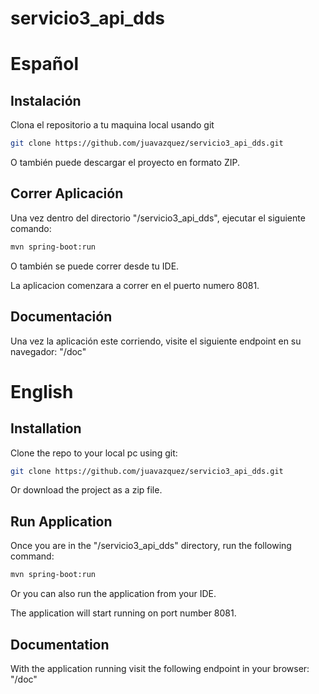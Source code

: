# servicio3_api_dds
# Español
## Instalación
Clona el repositorio a tu maquina local usando git
```bash
git clone https://github.com/juavazquez/servicio3_api_dds.git
```
O también puede descargar el proyecto en formato ZIP.

## Correr Aplicación
Una vez dentro del directorio "/servicio3_api_dds", ejecutar el siguiente comando:
```bash
mvn spring-boot:run
```
O también se puede correr desde tu IDE.

La aplicacion comenzara a correr en el puerto numero 8081.

## Documentación
Una vez la aplicación este corriendo, visite el siguiente endpoint en su navegador: "/doc"


# English
## Installation
Clone the repo to your local pc using git:
```bash
git clone https://github.com/juavazquez/servicio3_api_dds.git
```
Or download the project as a zip file.

## Run Application
Once you are in the "/servicio3_api_dds" directory, run the following command:
```bash
mvn spring-boot:run
```
Or you can also run the application from your IDE.

The application will start running on port number 8081.

## Documentation
With the application running visit the following endpoint in your browser: "/doc"
